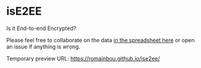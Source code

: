 # isE2EE
Is it End-to-end Encrypted?


Please feel free to collaborate on the data [in the spreadsheet here](https://ethercalc.org/o2vpstli66gd) or open an issue if anything is wrong.

Temporary preview URL: https://romainbou.github.io/ise2ee/